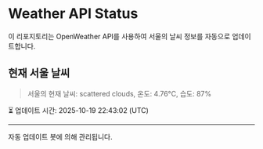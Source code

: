 
# Weather API Status

이 리포지토리는 OpenWeather API를 사용하여 서울의 날씨 정보를 자동으로 업데이트합니다.

## 현재 서울 날씨
> 서울의 현재 날씨: scattered clouds, 온도: 4.76°C, 습도: 87%

⏳ 업데이트 시간: 2025-10-19 22:43:02 (UTC)

---
자동 업데이트 봇에 의해 관리됩니다.
